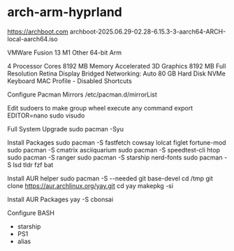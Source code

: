 # arch-arm-hyprland

https://archboot.com
archboot-2025.06.29-02.28-6.15.3-3-aarch64-ARCH-local-aarch64.iso

VMWare Fusion 13 M1
Other 64-bit Arm

4 Processor Cores
8192 MB Memory
Accelerated 3D Graphics 8192 MB
Full Resolution Retina Display
Bridged Networking: Auto
80 GB Hard Disk NVMe
Keyboard MAC Profile - Disabled Shortcuts

Configure Pacman Mirrors
/etc/pacman.d/mirrorList

Edit sudoers to make group wheel execute any command
export EDITOR=nano
sudo visudo

Full System Upgrade
sudo pacman -Syu 

Install Packages
sudo pacman -S fastfetch cowsay lolcat figlet fortune-mod
sudo pacman -S cmatrix asciiquarium
sudo pacman -S speedtest-cli htop
sudo pacman -S ranger
sudo pacman -S starship nerd-fonts
sudo pacman -S lsd tldr fzf bat


Install AUR helper
sudo pacman -S --needed git base-devel
cd /tmp
git clone https://aur.archlinux.org/yay.git
cd yay
makepkg -si

Install AUR Packages
yay -S cbonsai

Configure BASH
- starship 
- PS1
- alias

